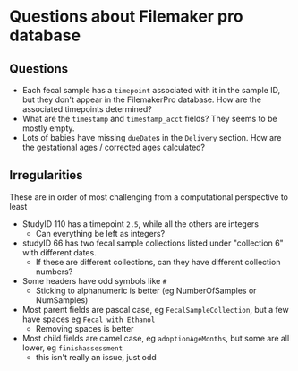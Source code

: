 # Questions about Filemaker pro database

## Questions

- Each fecal sample has a `timepoint` associated with it in the sample ID,
  but they don't appear in the FilemakerPro database.
  How are the associated timepoints determined?
- What are the `timestamp` and `timestamp_acct` fields?
  They seems to be mostly empty.
- Lots of babies have missing `dueDate`s in the `Delivery` section.
  How are the gestational ages / corrected ages calculated?


## Irregularities

These are in order of most challenging from a computational perspective to least

- StudyID 110 has a timepoint `2.5`, while all the others are integers
  - Can everything be left as integers?
- studyID 66 has two fecal sample collections listed under "collection 6" with
  different dates.
  - If these are different collections, can they have different collection numbers?
- Some headers have odd symbols like `#`
  - Sticking to alphanumeric is better (eg NumberOfSamples or NumSamples)
- Most parent fields are pascal case, eg `FecalSampleCollection`, but
  a few have spaces eg `Fecal with Ethanol`
  - Removing spaces is better
- Most child fields are camel case, eg `adoptionAgeMonths`,
  but some are all lower, eg `finishassessment`
  - this isn't really an issue, just odd
